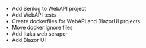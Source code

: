 - Add Serilog to WebAPI project
- Add WebAPI tests
- Create dockerfiles for WebAPI and BlazorUI projects
- Move docker ignore files
- Add Itaka web scraper
- Add Blazor UI
